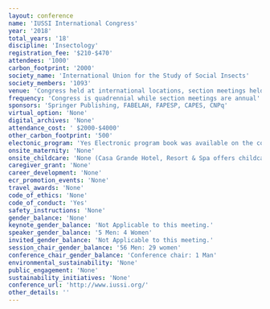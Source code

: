 ```yaml
---
layout: conference 
name: 'IUSSI International Congress'
year: '2018'
total_years: '18'
discipline: 'Insectology'
registration_fee: '$210-$470'
attendees: '1000'
carbon_footprint: '2000'
society_name: 'International Union for the Study of Social Insects'
society_members: '1093'
venue: 'Congress held at international locations, section meetings held locally, Guarujá, Brazil'
frequency: 'Congress is quadrennial while section meetings are annual'
sponsors: 'Springer Publishing, FABELAH, FAPESP, CAPES, CNPq'
virtual_option: 'None'
digital_archives: 'None'
attendance_cost: ' $2000-$4000'
other_carbon_footprint: '500'
electonic_program: 'Yes Electronic program book was available on the conference website.'
onsite_maternity: 'None'
onsite_childcare: 'None (Casa Grande Hotel, Resort & Spa offers childcare facilities for congress participants who stay at the hotel.)'
caregiver_grant: 'None'
career_development: 'None'
ecr_promotion_events: 'None'
travel_awards: 'None'
code_of_ethics: 'None'
code_of_conduct: 'Yes'
safety_instructions: 'None'
gender_balance: 'None'
keynote_gender_balance: 'Not Applicable to this meeting.'
speaker_gender_balance: '5 Men: 4 Women'
invited_gender_balance: 'Not Applicable to this meeting.'
session_chair_gender_balance: '56 Men: 29 women'
conference_chair_gender_balance: 'Conference chair: 1 Man'
environmental_sustainability: 'None'
public_engagement: 'None'
sustainability_initiatives: 'None'
conference_url: 'http://www.iussi.org/'
other_details: ''
---
```

